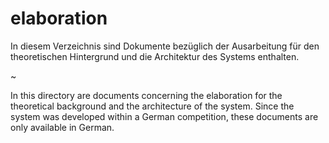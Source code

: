 # elaboration

In diesem Verzeichnis sind Dokumente bezüglich der Ausarbeitung für den theoretischen Hintergrund und die Architektur des Systems enthalten.

~

In this directory are documents concerning the elaboration for the theoretical background and the architecture of the system.
Since the system was developed within a German competition, these documents are only available in German.
